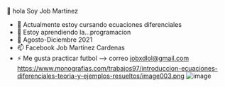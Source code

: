 👋 hola Soy Job Martinez
- 🔭 Actualmente estoy cursando ecuaciones diferenciales
- 🌱 Estoy aprendiendo la...programacion
- 🤔 Agosto-Diciembre 2021
- 📫  Facebook Job Martinez Cardenas
- ⚡ Me gusta practicar futbol 
--> correo jobxdlol@gmail.com
https://www.monografias.com/trabajos97/introduccion-ecuaciones-diferenciales-teoria-y-ejemplos-resueltos/image003.png
![image](https://user-images.githubusercontent.com/90194637/134620695-e68154ed-a846-47a0-b66f-48da3ce69062.png)
